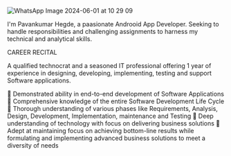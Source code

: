 ![WhatsApp Image 2024-06-01 at 10 29 09](https://github.com/PavankumarHegde/PavankumarHegde/assets/51742316/7c5a9220-8fa4-48ab-b181-5def5c6ac5d8)

I'm Pavankumar Hegde, a paasionate Androoid App Developer. Seeking to handle responsibilities and challenging assignments to harness my technical and analytical skills.

CAREER RECITAL 

A qualified technocrat and a seasoned IT professional offering 1 year of experience in designing, developing, implementing, testing and support Software applications. 

	Demonstrated ability in end-to-end development of Software Applications 
	Comprehensive knowledge of the entire Software Development Life Cycle 
	Thorough understanding of various phases like Requirements, Analysis, Design, Development, Implementation, maintenance and Testing 
	Deep understanding of technology with focus on delivering business solutions
	Adept at maintaining focus on achieving bottom-line results while formulating and implementing advanced business solutions to meet a diversity of needs
